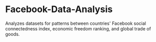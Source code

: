 # Facebook-Data-Analysis
Analyzes datasets for patterns between countries' Facebook social connectedness index, economic freedom ranking, and global trade of goods.

